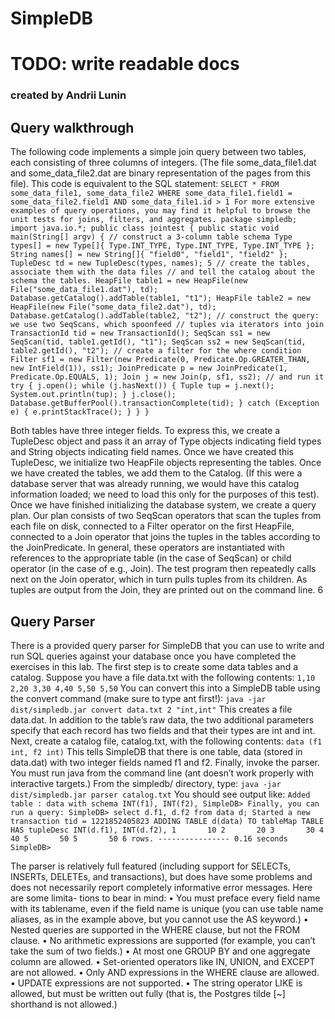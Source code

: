 # SimpleDB

# TODO: write readable docs

### created by Andrii Lunin

## Query walkthrough
The following code implements a simple join query between two tables, each consisting of three columns of integers. (The file some_data_file1.dat and some_data_file2.dat are binary representation of the pages from this file). This code is equivalent to the SQL statement:
`SELECT *
FROM some_data_file1, some_data_file2
WHERE some_data_file1.field1 = some_data_file2.field1 AND some_data_file1.id > 1
For more extensive examples of query operations, you may find it helpful to browse the unit tests for joins, filters, and aggregates.
package simpledb; import java.io.*;
public class jointest {
public static void main(String[] argv) {
// construct a 3-column table schema
Type types[] = new Type[]{ Type.INT_TYPE, Type.INT_TYPE, Type.INT_TYPE }; String names[] = new String[]{ "field0", "field1", "field2" };
TupleDesc td = new TupleDesc(types, names); 5
 // create the tables, associate them with the data files
// and tell the catalog about the schema the tables.
HeapFile table1 = new HeapFile(new File("some_data_file1.dat"), td); Database.getCatalog().addTable(table1, "t1");
HeapFile table2 = new HeapFile(new File("some_data_file2.dat"), td); Database.getCatalog().addTable(table2, "t2");
        // construct the query: we use two SeqScans, which spoonfeed
        // tuples via iterators into join
        TransactionId tid = new TransactionId();
SeqScan ss1 = new SeqScan(tid, table1.getId(), "t1"); SeqScan ss2 = new SeqScan(tid, table2.getId(), "t2");
        // create a filter for the where condition
Filter sf1 = new Filter(new Predicate(0,
Predicate.Op.GREATER_THAN, new IntField(1)), ss1);
JoinPredicate p = new JoinPredicate(1, Predicate.Op.EQUALS, 1); Join j = new Join(p, sf1, ss2);
// and run it
try { j.open();
while (j.hasNext()) {
Tuple tup = j.next(); System.out.println(tup);
}
j.close(); Database.getBufferPool().transactionComplete(tid);
} catch (Exception e) { e.printStackTrace();
} }
}`

  Both tables have three integer fields. To express this, we create a TupleDesc object and pass it an array of Type objects indicating field types and String objects indicating field names. Once we have created this TupleDesc, we initialize two HeapFile objects representing the tables. Once we have created the tables, we add them to the Catalog. (If this were a database server that was already running, we would have this catalog information loaded; we need to load this only for the purposes of this test).
  Once we have finished initializing the database system, we create a query plan. Our plan consists of two SeqScan operators that scan the tuples from each file on disk, connected to a Filter operator on the first HeapFile, connected to a Join operator that joins the tuples in the tables according to the JoinPredicate. In general, these operators are instantiated with references to the appropriate table (in the case of SeqScan) or child operator (in the case of e.g., Join). The test program then repeatedly calls next on the Join operator, which in turn pulls tuples from its children. As tuples are output from the Join, they are printed out on the command line.
6


## Query Parser

There is a provided query parser for SimpleDB that you can use to write and run SQL queries against your database once you have completed the exercises in this lab.
The first step is to create some data tables and a catalog. Suppose you have a file data.txt with the following contents:
`1,10
2,20
3,30
4,40
5,50
5,50`
You can convert this into a SimpleDB table using the convert command (make sure to type ant first!): `java -jar dist/simpledb.jar convert data.txt 2 "int,int"`
This creates a file data.dat. In addition to the table’s raw data, the two additional parameters specify that each record has two fields and that their types are int and int.
Next, create a catalog file, catalog.txt, with the following contents: `data (f1 int, f2 int)`
This tells SimpleDB that there is one table, data (stored in data.dat) with two integer fields named f1 and f2. Finally, invoke the parser. You must run java from the command line (ant doesn’t work properly with interactive
targets.) From the simpledb/ directory, type:
`java -jar dist/simpledb.jar parser catalog.txt`
You should see output like:
`Added table : data with schema INT(f1), INT(f2),
SimpleDB>
Finally, you can run a query:
SimpleDB> select d.f1, d.f2 from data d; Started a new transaction tid = 1221852405823
ADDING TABLE d(data) TO tableMap
TABLE HAS tupleDesc INT(d.f1), INT(d.f2),
1       10
2       20
3       30
4       40
5       50
5       50
6 rows. ---------------- 0.16 seconds
SimpleDB>`

 The parser is relatively full featured (including support for SELECTs, INSERTs, DELETEs, and transactions), but does have some problems and does not necessarily report completely informative error messages. Here are some limita- tions to bear in mind:
• You must preface every field name with its tablename, even if the field name is unique (you can use table name aliases, as in the example above, but you cannot use the AS keyword.)
• Nested queries are supported in the WHERE clause, but not the FROM clause.
• No arithmetic expressions are supported (for example, you can’t take the sum of two fields.)
• At most one GROUP BY and one aggregate column are allowed.
• Set-oriented operators like IN, UNION, and EXCEPT are not allowed.
• Only AND expressions in the WHERE clause are allowed.
• UPDATE expressions are not supported.
• The string operator LIKE is allowed, but must be written out fully (that is, the Postgres tilde [~] shorthand is not allowed.)



